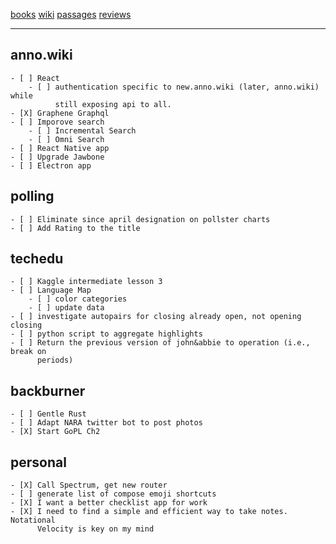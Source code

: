   [books](books.md)
  [wiki](wiki/wiki.md)
  [passages](passages/passages.md)
  [reviews](reviews/reviews.md)
 
---

## anno.wiki

    - [ ] React
        - [ ] authentication specific to new.anno.wiki (later, anno.wiki) while
              still exposing api to all.
    - [X] Graphene Graphql
    - [ ] Imporove search
        - [ ] Incremental Search
        - [ ] Omni Search
    - [ ] React Native app
    - [ ] Upgrade Jawbone
    - [ ] Electron app

## polling
    - [ ] Eliminate since april designation on pollster charts
    - [ ] Add Rating to the title

## techedu

    - [ ] Kaggle intermediate lesson 3
    - [ ] Language Map
        - [ ] color categories
        - [ ] update data
    - [ ] investigate autopairs for closing already open, not opening closing
    - [ ] python script to aggregate highlights
    - [ ] Return the previous version of john&abbie to operation (i.e., break on
          periods)

## backburner

    - [ ] Gentle Rust
    - [ ] Adapt NARA twitter bot to post photos
    - [X] Start GoPL Ch2

## personal

    - [X] Call Spectrum, get new router
    - [ ] generate list of compose emoji shortcuts
    - [X] I want a better checklist app for work
    - [X] I need to find a simple and efficient way to take notes. Notational
          Velocity is key on my mind
